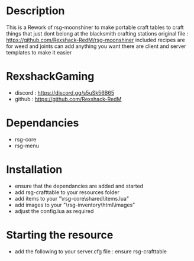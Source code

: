 # Description
This is a Rework of rsg-moonshiner to make portable
craft tables to craft things that just dont belong
at the blacksmith crafting stations
original file : https://github.com/Rexshack-RedM/rsg-moonshiner
included recipes are for weed and joints can add anything you 
want there are client and server templates to make it easier

# RexshackGaming
- discord : https://discord.gg/s5uSk56B65
- github : https://github.com/Rexshack-RedM

# Dependancies
- rsg-core
- rsg-menu

# Installation
- ensure that the dependancies are added and started
- add rsg-crafttable to your resources folder
- add items to your "\rsg-core\shared\items.lua"
- add images to your "\rsg-inventory\html\images"
- adjust the config.lua as required

# Starting the resource
- add the following to your server.cfg file : ensure rsg-crafttable
